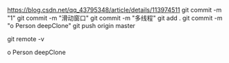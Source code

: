 https://blog.csdn.net/qq_43795348/article/details/113974511
git commit -m "1"
git commit -m "滑动窗口"
git commit -m "多线程"
git add .
git commit -m "o Person deepClone"
git push origin master

git remote -v

o Person deepClone

